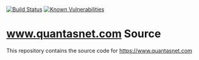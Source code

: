 [![Build Status](https://travis-ci.org/Quantas/quantas-source.svg?branch=master)](https://travis-ci.org/Quantas/quantas-source)
[![Known Vulnerabilities](https://snyk.io/test/github/Quantas/quantas-source/badge.svg?targetFile=package.json)](https://snyk.io/test/github/Quantas/quantas-source?targetFile=package.json)

# www.quantasnet.com Source
This repository contains the source code for https://www.quantasnet.com
